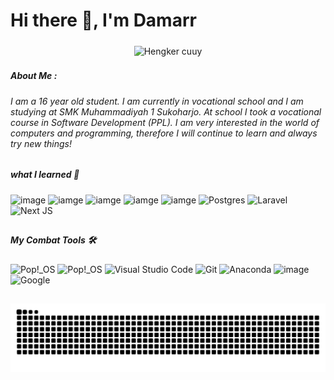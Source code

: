 <!--
**ddamar798/ddamar798** is a ✨ _special_ ✨ repository because its `README.md` (this file) appears on your GitHub profile.

Here are some ideas to get you started:

- 🔭 I’m currently working on ...
- 🌱 I’m currently learning ...
- 👯 I’m looking to collaborate on ...
- 🤔 I’m looking for help with ...
- 💬 Ask me about ...
- 📫 How to reach me: ...
- 😄 Pronouns: ...
- ⚡ Fun fact: ...
-->
<!-- <h1 align="left">Hey 👋 I'M DAMARR</h1> -->
# Hi there 👋, I'm Damarr
#####
<p align="center" width="100%">
  <img  src="https://media4.giphy.com/media/v1.Y2lkPTc5MGI3NjExeDcwdGVsYzlncG4xdmJ2MnZqeWNwcHlkeHY0MTlvNmJ4Z3BnY2FuayZlcD12MV9pbnRlcm5hbF9naWZfYnlfaWQmY3Q9Zw/ZeyBRCLxjPrqg/giphy.gif" alt="Hengker cuuy">
</p>

###
##### About Me :
###### I am a 16 year old student. I am currently in vocational school and I am studying at SMK Muhammadiyah 1 Sukoharjo. At school I took a vocational course in Software Development (PPL). I am very interested in the world of computers and programming, therefore I will continue to learn and always try new things!
##


##### what I learned 📖
![image](https://img.shields.io/badge/HTML5-E34F26?style=for-the-badge&logo=html5&logoColor=white) ![iamge](https://img.shields.io/badge/PHP-777BB4?style=for-the-badge&logo=php&logoColor=white) ![iamge](https://img.shields.io/badge/Python-FFD43B?style=for-the-badge&logo=python&logoColor=blue) ![iamge](https://img.shields.io/badge/metasploit-2596CD?style=for-the-badge&logo=metasploit&logoColor=white)  ![iamge](https://img.shields.io/badge/Wireshark-1679A7?style=for-the-badge&logo=Wireshark&logoColor=white) ![Postgres](https://img.shields.io/badge/MySQL-005C84?style=for-the-badge&logo=mysql&logoColor=white)	 ![Laravel](https://img.shields.io/badge/laravel-%23FF2D20.svg?style=for-the-badge&logo=laravel&logoColor=white)  ![Next JS](https://img.shields.io/badge/Next-black?style=for-the-badge&logo=next.js&logoColor=white) 
##
##### My Combat Tools 🛠
![Pop!\_OS](https://img.shields.io/badge/lenovo%20laptop-E2231A?style=for-the-badge&logo=lenovo&logoColor=white) ![Pop!\_OS](https://img.shields.io/badge/Debian-A81D33?style=for-the-badge&logo=debian&logoColor=white)   ![Visual Studio Code](https://img.shields.io/badge/Visual%20Studio%20Code-0078d7.svg?style=for-the-badge&logo=visual-studio-code&logoColor=white)  	![Git](https://img.shields.io/badge/git-%23F05033.svg?style=for-the-badge&logo=git&logoColor=white) ![Anaconda](https://img.shields.io/badge/GNU%20Bash-4EAA25?style=for-the-badge&logo=GNU%20Bash&logoColor=white) ![image](https://img.shields.io/badge/ChatGPT-74aa9c?style=for-the-badge&logo=openai&logoColor=white)
![Google](https://img.shields.io/badge/google-4285F4?style=for-the-badge&logo=google&logoColor=white) 



##


<img src="https://raw.githubusercontent.com/ddamar798/ddamar798/output/snake.svg" alt="Snake animation" />

###
